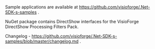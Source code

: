 Sample applications are available at https://github.com/visioforge/.Net-SDK-s-samples .

NuGet package contains DirectShow interfaces for the VisioForge DirectShow Processing Filters Pack.

Changelog - https://github.com/visioforge/.Net-SDK-s-samples/blob/master/changelog.md .

